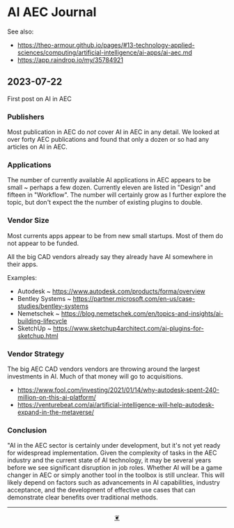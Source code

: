 # AI AEC Journal

See also:

* https://theo-armour.github.io/pages/#13-technology-applied-sciences/computing/artificial-intelligence/ai-apps/ai-aec.md
* https://app.raindrop.io/my/35784921


## 2023-07-22

First post on AI in AEC

### Publishers

Most publication in AEC do *not* cover AI in AEC in any detail. We looked at over forty AEC publications and found that only a dozen or so had any articles on AI in AEC.

### Applications
The number of currently available AI applications in AEC appears to be small ~ perhaps a few dozen. Currently eleven are listed in "Design" and fifteen in "Workflow". The number will certainly grow as I further explore the topic, but don't expect the the number of existing plugins to double.

### Vendor Size
Most currents apps appear to be from new small startups. Most of them do not appear to be funded.

All the big CAD vendors already say they already have AI somewhere in their apps.

Examples:
* Autodesk ~  https://www.autodesk.com/products/forma/overview
* Bentley Systems ~ https://partner.microsoft.com/en-us/case-studies/bentley-systems
* Nemetschek ~ https://blog.nemetschek.com/en/topics-and-insights/ai-building-lifecycle
* SketchUp ~ https://www.sketchup4architect.com/ai-plugins-for-sketchup.html


### Vendor Strategy

The big AEC CAD vendors vendors are throwing around the largest investments in AI. Much of that money will go to acquisitions.

* https://www.fool.com/investing/2021/01/14/why-autodesk-spent-240-million-on-this-ai-platform/
* https://venturebeat.com/ai/artificial-intelligence-will-help-autodesk-expand-in-the-metaverse/

### Conclusion

"AI in the AEC sector is certainly under development, but it's not yet ready for widespread implementation. Given the complexity of tasks in the AEC industry and the current state of AI technology, it may be several years before we see significant disruption in job roles. Whether AI will be a game changer in AEC or simply another tool in the toolbox is still unclear. This will likely depend on factors such as advancements in AI capabilities, industry acceptance, and the development of effective use cases that can demonstrate clear benefits over traditional methods.



***

<center title="Hello! Click me to go up to the top" ><a class=aDingbat href=javascript:window.scrollTo(0,0);> ❦ </a></center>

